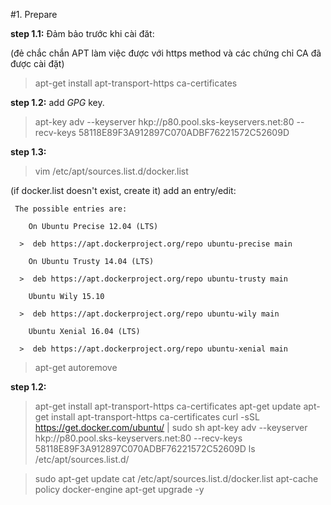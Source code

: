 #1. Prepare

**step 1.1:** Đảm bảo trước khi cài đăt:

(đẻ chắc chắn APT làm việc được với https method và các chứng chỉ CA đã được cài đặt)
> apt-get install apt-transport-https ca-certificates

**step 1.2:** add *GPG* key.

> apt-key adv --keyserver hkp://p80.pool.sks-keyservers.net:80 --recv-keys 58118E89F3A912897C070ADBF76221572C52609D

**step 1.3:**

> vim /etc/apt/sources.list.d/docker.list

(if docker.list doesn't exist, create it)
 add an entry/edit:
```
 The possible entries are:

    On Ubuntu Precise 12.04 (LTS)

  >  deb https://apt.dockerproject.org/repo ubuntu-precise main

    On Ubuntu Trusty 14.04 (LTS)

  >  deb https://apt.dockerproject.org/repo ubuntu-trusty main

    Ubuntu Wily 15.10

  >  deb https://apt.dockerproject.org/repo ubuntu-wily main

    Ubuntu Xenial 16.04 (LTS)

  >  deb https://apt.dockerproject.org/repo ubuntu-xenial main
```

> apt-get autoremove

**step 1.2:**

> apt-get install apt-transport-https ca-certificates
> apt-get update
> apt-get install apt-transport-https ca-certificates
> curl -sSL https://get.docker.com/ubuntu/ | sudo sh
> apt-key adv --keyserver hkp://p80.pool.sks-keyservers.net:80 --recv-keys 58118E89F3A912897C070ADBF76221572C52609D
> ls /etc/apt/sources.list.d/

> sudo apt-get update
> cat /etc/apt/sources.list.d/docker.list
> apt-cache policy docker-engine
> apt-get upgrade -y
